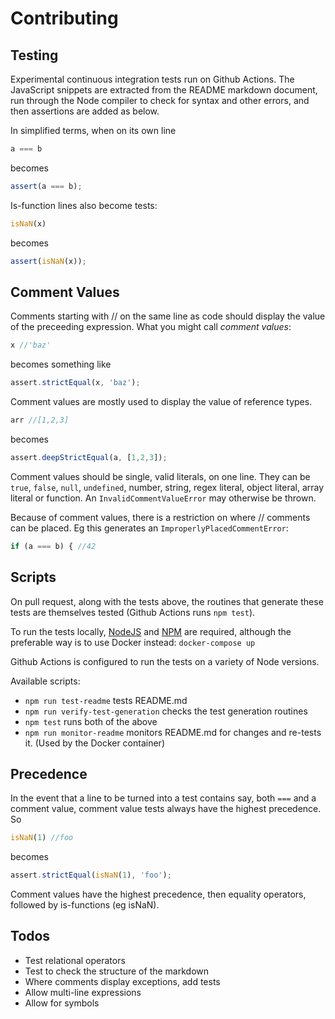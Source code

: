 # Contributing

## Testing
Experimental continuous integration tests run on Github Actions. The JavaScript snippets are extracted from the 
README markdown document, run through the Node compiler to check for syntax 
and other errors, and then assertions are added as below.

In simplified terms, when on its own line 

```javascript
a === b
```
becomes
```javascript
assert(a === b);
```

Is-function lines also become tests:

```javascript
isNaN(x)
```
becomes
```javascript
assert(isNaN(x));
```

## Comment Values

Comments starting with // on the same line as code should display the value of the 
preceeding expression. What you might call *comment values*:

```javascript
x //'baz'
```
becomes something like
```javascript
assert.strictEqual(x, 'baz');
```


Comment values are mostly used to display the value of reference types.

```javascript
arr //[1,2,3]
```
becomes
```javascript
assert.deepStrictEqual(a, [1,2,3]);
```

Comment values should be single, valid literals, on one line. They can be `true`, `false`, `null`, `undefined`, number, string, regex literal, object literal, array literal or function. An `InvalidCommentValueError` may otherwise be thrown.

Because of comment values, there is a restriction on where // comments can be placed. 
Eg this generates an `ImproperlyPlacedCommentError`:

```javascript
if (a === b) { //42
```


## Scripts

On pull request, along with the tests above, the routines that generate these 
tests are themselves tested (Github Actions runs `npm test`).

To run the tests locally, [NodeJS](http://nodejs.org) and [NPM](https://www.npmjs.com/get-npm) 
are required, although the preferable way is to use Docker instead: `docker-compose up`

Github Actions is configured to run the tests on a variety of Node versions.

Available scripts:
* `npm run test-readme` tests README.md
* `npm run verify-test-generation` checks the test generation routines
* `npm test` runs both of the above
* `npm run monitor-readme` monitors README.md for changes and re-tests it. (Used by the Docker container)



## Precedence

In the event that a line to be turned into a test contains say, both `===` and a 
comment value, comment value tests always have the highest precedence. So 

```javascript
isNaN(1) //foo
```
becomes 
```javascript
assert.strictEqual(isNaN(1), 'foo');
```
Comment values have the highest precedence, then equality operators, followed by is-functions (eg isNaN).


## Todos

* Test relational operators 
* Test to check the structure of the markdown
* Where comments display exceptions, add tests
* Allow multi-line expressions
* Allow for symbols
